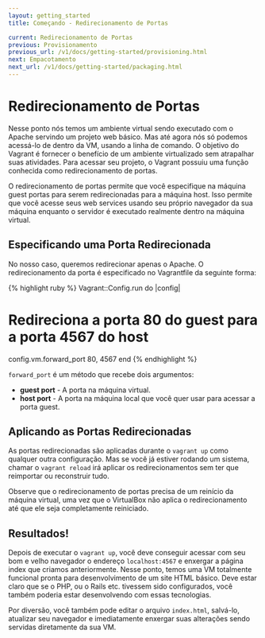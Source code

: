 ```yaml
---
layout: getting_started
title: Começando - Redirecionamento de Portas

current: Redirecionamento de Portas
previous: Provisionamento
previous_url: /v1/docs/getting-started/provisioning.html
next: Empacotamento
next_url: /v1/docs/getting-started/packaging.html
---
```

# Redirecionamento de Portas

Nesse ponto nós temos um ambiente virtual sendo executado com o Apache
servindo um projeto web básico. Mas até agora nós só podemos acessá-lo de
dentro da VM, usando a linha de comando. O objetivo do Vagrant é fornecer
o benefício de um ambiente virtualizado sem atrapalhar suas atividades. Para
acessar seu projeto, o Vagrant possuiu uma função conhecida como
redirecionamento de portas.

O redirecionamento de portas permite que você especifique na máquina guest
portas para serem redirecionadas para a máquina host. Isso permite que você
acesse seus web services usando seu próprio navegador da sua máquina enquanto
o servidor é executado realmente dentro na máquina virtual.

## Especificando uma Porta Redirecionada

No nosso caso, queremos redirecionar apenas o Apache. O redirecionamento
da porta é especificado no Vagrantfile da seguinte forma:

{% highlight ruby %}
Vagrant::Config.run do |config|
  # Redireciona a porta 80 do guest para a porta 4567 do host
  config.vm.forward_port 80, 4567
end
{% endhighlight %}

`forward_port` é um método que recebe dois argumentos:

* **guest port** - A porta na máquina virtual.
* **host port** - A porta na máquina local que você quer usar para acessar
  a porta guest.

## Aplicando as Portas Redirecionadas

As portas redirecionadas são aplicadas durante o `vagrant up` como qualquer
outra configuração. Mas se você já estiver rodando um sistema, chamar o
`vagrant reload` irá aplicar os redirecionamentos sem ter que reimportar ou
reconstruir tudo.

Observe que o redirecionamento de portas precisa de um reinício da máquina
virtual, uma vez que o VirtualBox não aplica o redirecionamento até que
ele seja completamente reiniciado.

## Resultados!

Depois de executar o `vagrant up`, você deve conseguir acessar com seu bom e
velho navegador o endereço `localhost:4567` e enxergar a página index que
criamos anteriormente. Nesse ponto, temos uma VM totalmente funcional pronta
para desenvolvimento de um site HTML básico. Deve estar claro que se o PHP, ou
o Rails etc. tivessem sido configurados, você também poderia estar
desenvolvendo com essas tecnologias.

Por diversão, você também pode editar o arquivo `index.html`, salvá-lo,
atualizar seu navegador e imediatamente enxergar suas alterações sendo
servidas diretamente da sua VM.
